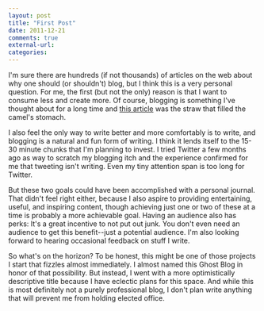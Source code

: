 ```yaml
---
layout: post
title: "First Post"
date: 2011-12-21
comments: true
external-url:
categories:
---
```

I'm sure there are hundreds (if not thousands) of articles on the web
about why one should (or shouldn't) blog, but I think this is a very
personal question.  For me, the first (but not the only) reason is that
I want to consume less and create more.  Of course, blogging is
something I've thought about for a long time and
[this article](http://www.quora.com/Chris-Wake/Hidden-habits-of-ineffective-people) was the straw that filled the camel's stomach.

I also feel the only way to write better and more comfortably is to
write, and blogging is a natural and fun form of writing.  I think it
lends itself to the 15-30 minute chunks that I'm planning to invest.  I
tried Twitter a few months ago as way to scratch my blogging itch and
the experience confirmed for me that tweeting isn't writing. Even my
tiny attention span is too long for Twitter.

But these two goals could have been accomplished with a personal
journal.  That didn't feel right either, because I also aspire to
providing entertaining, useful, and inspiring content, though achieving
just one or two of these at a time is probably a more achievable goal.
Having an audience also has perks: It's a great incentive to not put out
junk.  You don't even need an audience to get this benefit--just a
potential audience.  I'm also looking forward to hearing occasional
feedback on stuff I write.

So what's on the horizon?  To be honest, this might be one of those
projects I start that fizzles almost immediately.  I almost named this
Ghost Blog in honor of that possibility.  But instead, I went with a
more optimistically descriptive title because I have eclectic plans for
this space.  And while this is most definitely not a purely professional
blog, I don't plan write anything that will prevent me from holding
elected office.
